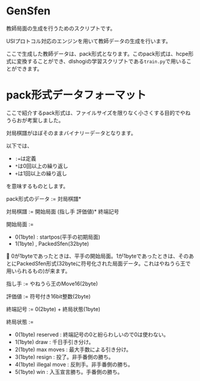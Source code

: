 # GenSfen

教師局面の生成を行うためのスクリプトです。

USIプロトコル対応のエンジンを用いて教師データの生成を行います。

ここで生成した教師データは、pack形式となります。このpack形式は、hcpe形式に変換することができ、dlshogiの学習スクリプトである`train.py`で用いることができます。


# pack形式データフォーマット

ここで紹介するpack形式は、ファイルサイズを限りなく小さくする目的でやねうらおが考案しました。

対局棋譜がほぼそのままバイナリーデータとなります。

以下では、

- `:=`は定義
- `*`は0回以上の繰り返し
- `+`は1回以上の繰り返し

を意味するものとします。

pack形式のデータ := 対局棋譜*

対局棋譜 := 開始局面 (指し手 評価値)* 終端記号

開始局面 :=
-    0(1byte) : startpos(平手の初期局面)
-    1(1byte) , PackedSfen(32byte)

📝 0が1byteであったときは、平手の開始局面。1が1byteであったときは、そのあとにPackedSfen形式(32byteに符号化された局面データ。これはやねうら王で用いられるもの)が来ます。

指し手 := やねうら王のMove16(2byte)

評価値 := 符号付き16bit整数(2byte)

終端記号 := 0(2byte) + 終局状態(1byte)

終局状態 :=
- 0(1byte) reserved : 終端記号の0と紛らわしいので0は使わない。
- 1(1byte) draw : 千日手引き分け。
- 2(1byte) max moves : 最大手数による引き分け。
- 3(1byte) resign : 投了。非手番側の勝ち。
- 4(1byte) illegal move : 反則手。非手番側の勝ち。
- 5(1byte) win : 入玉宣言勝ち。手番側の勝ち。


